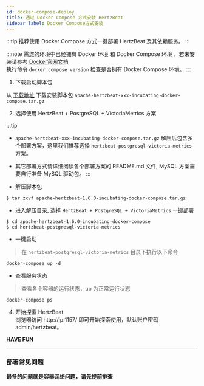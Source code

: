 ```yaml
---
id: docker-compose-deploy
title: 通过 Docker Compose 方式安装 HertzBeat
sidebar_label: Docker Compose方式安装    
---
```


:::tip
推荐使用 Docker Compose 方式一键部署 HertzBeat 及其依赖服务。
:::

:::note
需您的环境中已经拥有 Docker 环境 和 Docker Compose 环境 ，若未安装请参考 [Docker官网文档](https://docs.docker.com/compose/install/)     
执行命令 `docker compose version` 检查是否拥有 Docker Compose 环境。
:::


   
1. 下载启动脚本包   

从 [下载地址](https://github.com/apache/hertzbeat/releases/download/v1.6.0/apache-hertzbeat-1.6.0-incubating-docker-compose.tar.gz) 下载安装脚本包 `apache-hertzbeat-xxx-incubating-docker-compose.tar.gz` 

2. 选择使用 HertzBeat + PostgreSQL + VictoriaMetrics 方案      

:::tip
- `apache-hertzbeat-xxx-incubating-docker-compose.tar.gz` 解压后包含多个部署方案，这里我们推荐选择 `hertzbeat-postgresql-victoria-metrics` 方案。    
- 其它部署方式请详细阅读各个部署方案的 README.md 文件, MySQL 方案需要自行准备 MySQL 驱动包。 
:::

- 解压脚本包  

``` 
$ tar zxvf apache-hertzbeat-1.6.0-incubating-docker-compose.tar.gz
```

- 进入解压目录, 选择 `HertzBeat + PostgreSQL + VictoriaMetrics` 一键部署

```
$ cd apache-hertzbeat-1.6.0-incubating-docker-compose    
$ cd hertzbeat-postgresql-victoria-metrics
```

- 一键启动

> 在 `hertzbeat-postgresql-victoria-metrics` 目录下执行以下命令

```
docker-compose up -d
```

- 查看服务状态

> 查看各个容器的运行状态，up 为正常运行状态

``` 
docker-compose ps
```

4. 开始探索 HertzBeat   
   浏览器访问 http://ip:1157/ 即可开始探索使用，默认账户密码 admin/hertzbeat。

**HAVE FUN**


---- 
   
### 部署常见问题

**最多的问题就是容器网络问题，请先提前排查**

